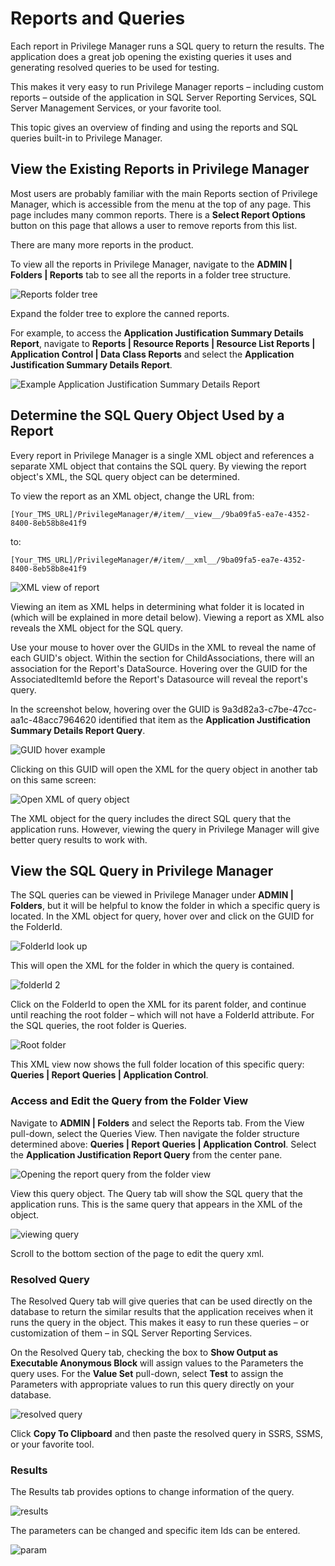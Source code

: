 [title]: # (Reports and Queries)
[tags]: # (overview)
[priority]: # (7001)
# Reports and Queries

Each report in Privilege Manager runs a SQL query to return the results. The application does a great job opening the existing queries it uses and generating resolved queries to be used for testing.

This makes it very easy to run Privilege Manager reports – including custom reports – outside of the application in SQL Server Reporting Services, SQL Server Management Services, or your favorite tool.

This topic gives an overview of finding and using the reports and SQL queries built-in to Privilege Manager.

## View the Existing Reports in Privilege Manager

Most users are probably familiar with the main Reports section of Privilege Manager, which is accessible from the menu at the top of any page. This page includes many common reports. There is a __Select Report Options__ button on this page that allows a user to remove reports from this list.

There are many more reports in the product.

To view all the reports in Privilege Manager, navigate to the __ADMIN | Folders | Reports__ tab to see all the reports in a folder tree structure.

![Reports folder tree](images/reports/folder-tree.png "Reports Folder tree")

Expand the folder tree to explore the canned reports.

For example, to access the __Application Justification Summary Details Report__, navigate to __Reports | Resource Reports | Resource List Reports | Application Control | Data Class Reports__ and select the __Application Justification Summary Details Report__.

![Example Application Justification Summary Details Report](images/reports/select-app-just-sum.png)

## Determine the SQL Query Object Used by a Report

Every report in Privilege Manager is a single XML object and references a separate XML object that contains the SQL query. By viewing the report object's XML, the SQL query object can be determined.

To view the report as an XML object, change the URL from:

`[Your_TMS_URL]/PrivilegeManager/#/item/__view__/9ba09fa5-ea7e-4352-8400-8eb58b8e41f9`

to:

`[Your_TMS_URL]/PrivilegeManager/#/item/__xml__/9ba09fa5-ea7e-4352-8400-8eb58b8e41f9`

![XML view of report](images/reports/view-xml.png "View the xml of report")

Viewing an item as XML helps in determining what folder it is located in (which will be explained in more detail below). Viewing a report as XML also reveals the XML object for the SQL query.

Use your mouse to hover over the GUIDs in the XML to reveal the name of each GUID's object. Within the section for ChildAssociations, there will an association for the Report's DataSource. Hovering over the GUID for the AssociatedItemId before the Report's Datasource will reveal the report's query.

In the screenshot below, hovering over the GUID is 9a3d82a3-c7be-47cc-aa1c-48acc7964620 identified that item as the __Application Justification Summary Details Report Query__.

![GUID hover example](images/reports/guid-hover.png "GUID hover example")

Clicking on this GUID will open the XML for the query object in another tab on this same screen:

![Open XML of query object](images/reports/xml-query.png "XML of query object")

The XML object for the query includes the direct SQL query that the application runs. However, viewing the query in Privilege Manager will give better query results to work with.

## View the SQL Query in Privilege Manager

The SQL queries can be viewed in Privilege Manager under __ADMIN | Folders__, but it will be helpful to know the folder in which a specific query is located. In the XML object for query, hover over and click on the GUID for the FolderId.

![FolderId look up](images/reports/folder-id.png "Folder ID look up")

This will open the XML for the folder in which the query is contained. 

![folderId 2](images/reports/folder-id-2.png "Continue selecting FolderId until you reach the root query")

Click on the FolderId to open the XML for its parent folder, and continue until reaching the root folder – which will not have a FolderId attribute. For the SQL queries, the root folder is Queries.

![Root folder](images/reports/root-query.png)

This XML view now shows the full folder location of this specific query: __Queries | Report Queries | Application Control__.

### Access and Edit the Query from the Folder View

Navigate to __ADMIN | Folders__ and select the Reports tab. From the View pull-down, select the Queries View. Then navigate the folder structure determined above: __Queries | Report Queries | Application Control__. Select the __Application Justification Report Query__ from the center pane.

![Opening the report query from the folder view](images/reports/query.png)

View this query object. The Query tab will show the SQL query that the application runs. This is the same query that appears in the XML of the object.

![viewing query](images/reports/view-query.png "View query and edit")

Scroll to the bottom section of the page to edit the query xml.

### Resolved Query

The Resolved Query tab will give queries that can be used directly on the database to return the similar results that the application receives when it runs the query in the object. This makes it easy to run these queries – or customization of them – in SQL Server Reporting Services.

On the Resolved Query tab, checking the box to __Show Output as Executable Anonymous Block__ will assign values to the Parameters the query uses. For the __Value Set__ pull-down, select __Test__ to assign the Parameters with appropriate values to run this query directly on your database.

![resolved query](images/reports/resolved-query.png "Resolved query tab and information")

Click __Copy To Clipboard__ and then paste the resolved query in SSRS, SSMS, or your favorite tool.

### Results

The Results tab provides options to change information of the query.

![results](images/reports/results.png "Results tab")

The parameters can be changed and specific item Ids can be entered.

![param](images/reports/param.png "Results tab parameters")
